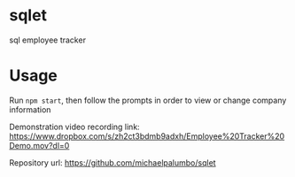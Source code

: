 # sqlet
sql employee tracker

# Usage
Run ```npm start```, then follow the prompts in order to view or change company information

Demonstration video recording link: https://www.dropbox.com/s/zh2ct3bdmb9adxh/Employee%20Tracker%20Demo.mov?dl=0

Repository url: https://github.com/michaelpalumbo/sqlet